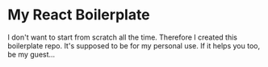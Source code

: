 # My React Boilerplate

I don't want to start from scratch all the time. Therefore I created this boilerplate repo. It's supposed to be for my personal use. If it helps you too, be my guest...
